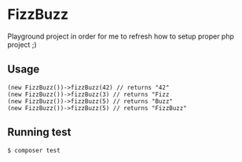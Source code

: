 # FizzBuzz

Playground project in order for me to refresh how to setup proper php project ;)

## Usage

    (new FizzBuzz())->fizzBuzz(42) // returns "42"
    (new FizzBuzz())->fizzBuzz(3) // returns "Fizz
    (new FizzBuzz())->fizzBuzz(5) // returns "Buzz"
    (new FizzBuzz())->fizzBuzz(5) // returns "FizzBuzz"

## Running test

    $ composer test


